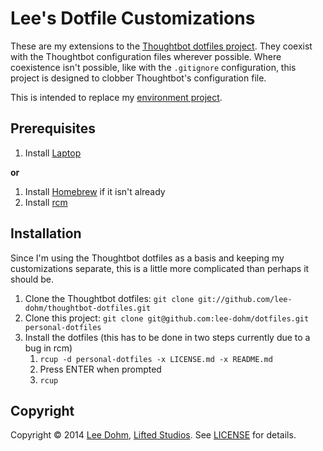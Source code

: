 # Lee's Dotfile Customizations

These are my extensions to the [Thoughtbot dotfiles project](https://github.com/thoughtbot/dotfiles). They coexist with the Thoughtbot configuration files wherever possible. Where coexistence isn't possible, like with the `.gitignore` configuration, this project is designed to clobber Thoughtbot's configuration file.

This is intended to replace my [environment project](https://github.com/lee-dohm/environment).

## Prerequisites

1. Install [Laptop](https://github.com/thoughtbot/laptop)

**or**

1. Install [Homebrew](http://brew.sh/) if it isn't already
1. Install [rcm](https://github.com/thoughtbot/rcm)

## Installation

Since I'm using the Thoughtbot dotfiles as a basis and keeping my customizations separate, this is a little more complicated than perhaps it should be.

1. Clone the Thoughtbot dotfiles: `git clone git://github.com/lee-dohm/thoughtbot-dotfiles.git`
1. Clone this project: `git clone git@github.com:lee-dohm/dotfiles.git personal-dotfiles`
1. Install the dotfiles (this has to be done in two steps currently due to a bug in rcm)
    1. `rcup -d personal-dotfiles -x LICENSE.md -x README.md`
    1. Press ENTER when prompted
    1. `rcup`

## Copyright

Copyright &copy; 2014 [Lee Dohm](http://www.lee-dohm.com), [Lifted Studios](http://www.liftedstudios.com). See [LICENSE](LICENSE.md) for details.

